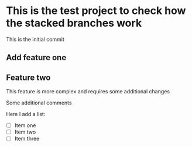 # This is the test project to check how the stacked branches work

This is the initial commit

## Add feature one

## Feature two

This feature is more complex and requires some additional changes

Some additional comments

Here I add a list:

- [ ] Item one
- [ ] Item two
- [ ] Item three
